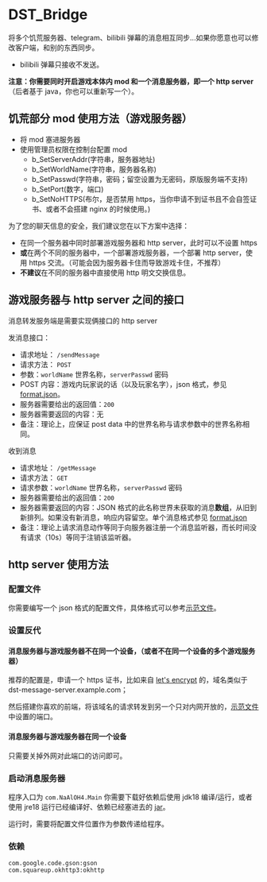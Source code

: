 # DST_Bridge

将多个饥荒服务器、telegram、bilibili 弹幕的消息相互同步...如果你愿意也可以修改客户端，和别的东西同步。
* bilibili 弹幕只接收不发送。

**注意：你需要同时开启游戏本体内 mod 和一个消息服务器，即一个 http server**（后者基于 java，你也可以重新写一个）。

## 饥荒部分 mod 使用方法（游戏服务器）
* 将 mod 塞进服务器
* 使用管理员权限在控制台配置 mod
  * b_SetServerAddr(字符串，服务器地址)
  * b_SetWorldName(字符串，服务器名称)
  * b_SetPasswd(字符串，密码；留空设置为无密码，原版服务端不支持)
  * b_SetPort(数字，端口)
  * b_SetNoHTTPS(布尔，是否禁用 https，当你申请不到证书且不会自签证书、或者不会搭建 nginx 的时候使用。)
  
为了您的聊天信息的安全，我们建议您在以下方案中选择：
* 在同一个服务器中同时部署游戏服务器和 http server，此时可以不设置 https
* **或**在两个不同的服务器中，一个部署游戏服务器，一个部署 http server，使用 https 交流。（可能会因为服务器卡住而导致游戏卡住，不推荐）
* **不建议**在不同的服务器中直接使用 http 明文交换信息。

## 游戏服务器与 http server 之间的接口
消息转发服务端是需要实现俩接口的 http server

发消息接口：
* 请求地址： `/sendMessage`
* 请求方法： `POST`
* 参数：`worldName` 世界名称，`serverPasswd` 密码
* POST 内容：游戏内玩家说的话（以及玩家名字），json 格式，参见 [format.json](src/com/NaAlOH4/dst/format.json)。
* 服务器需要给出的返回值：`200`
* 服务器需要返回的内容：无
* 备注：理论上，应保证 post data 中的世界名称与请求参数中的世界名称相同。

收到消息
* 请求地址： `/getMessage`
* 请求方法： `GET`
* 请求参数：`worldName` 世界名称，`serverPasswd` 密码
* 服务器需要给出的返回值：`200`
* 服务器需要返回的内容：JSON 格式的此名称世界未获取的消息**数组**，从旧到新排列。如果没有新消息，响应内容留空。单个消息格式参见 [format.json](src/com/NaAlOH4/dst/format.json)
* 备注：理论上请求消息动作等同于向服务器注册一个消息监听器，而长时间没有请求（10s）等同于注销该监听器。


## http server 使用方法
### 配置文件
你需要编写一个 json 格式的配置文件，具体格式可以参考[示范文件](example.json)。

### 设置反代
#### 消息服务器与游戏服务器不在同一个设备，（或者不在同一个设备的多个游戏服务器）
推荐的配置是，申请一个 https 证书，比如来自 [let's encrypt](https://letsencrypt.org/) 的，域名类似于 dst-message-server.example.com；

然后搭建你喜欢的前端，将该域名的请求转发到另一个只对内网开放的，[示范文件](example.json)中设置的端口。

#### 消息服务器与游戏服务器在同一个设备
只需要关掉外网对此端口的访问即可。

### 启动消息服务器
程序入口为 `com.NaAlOH4.Main` 你需要下载好依赖后使用 jdk18 编译/运行，或者使用 jre18 运行已经编译好、依赖已经塞进去的 [jar](out/DST-Bridge.jar)。

运行时，需要将配置文件位置作为参数传递给程序。

### 依赖
```
com.google.code.gson:gson
com.squareup.okhttp3:okhttp
```
